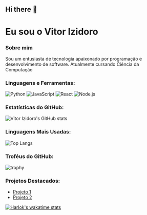 ## Hi there 👋

<!--
**Vitor-Izidoro/Vitor-Izidoro** is a ✨ _special_ ✨ repository because its `README.md` (this file) appears on your GitHub profile.
https://github-readme-stats.vercel.app/api?username=Vitor-Izidoro
![Anurag's GitHub stats](https://github-readme-stats.vercel.app/api?username=Vitor-Izidoro&show_icons=true&theme=radical)
https://github-readme-stats.vercel.app/api/top-langs/?username=Vitor-Izidoro
![Top Langs](https://github-readme-stats.vercel.app/api/top-langs/?username=Vitor-Izidoro&layout=compact&theme=radical)


Here are some ideas to get you started:

- 🔭 I’m currently working on ...
- 🌱 I’m currently learning ...
- 👯 I’m looking to collaborate on ...
- 🤔 I’m looking for help with ...
- 💬 Ask me about ...
- 📫 How to reach me: ...
- 😄 Pronouns: ...
- ⚡ Fun fact: ...
-->
# Eu sou o Vitor Izidoro 

### Sobre mim
Sou um entusiasta de tecnologia apaixonado por programação e desenvolvimento de software. Atualmente cursando Ciência da Computação

### Linguagens e Ferramentas:
![Python](https://img.shields.io/badge/Python-3776AB?style=for-the-badge&logo=python&logoColor=white)
![JavaScript](https://img.shields.io/badge/JavaScript-F7DF1E?style=for-the-badge&logo=javascript&logoColor=black)
![React](https://img.shields.io/badge/React-20232A?style=for-the-badge&logo=react&logoColor=61DAFB)
![Node.js](https://img.shields.io/badge/Node.js-43853D?style=for-the-badge&logo=node.js&logoColor=white)

### Estatísticas do GitHub:
![Vitor Izidoro's GitHub stats](https://github-readme-stats.vercel.app/api?username=Vitor-Izidoro&show_icons=true&theme=radical)

### Linguagens Mais Usadas:
![Top Langs](https://github-readme-stats.vercel.app/api/top-langs/?username=Vitor-Izidoro&layout=compact&theme=radical)

### Troféus do GitHub:
![trophy](https://github-profile-trophy.vercel.app/?username=Vitor-Izidoro)

### Projetos Destacados:
- [Projeto 1]([https://github.com/Vitor-Izidoro/projeto1](https://github.com/Alexandre-Tortoza/honeyGame))
- [Projeto 2]([https://github.com/Vitor-Izidoro/projeto2](https://github.com/Brunobetiatto/ProjetoLixeiraInteligente))

[![Harlok's wakatime stats](https://github-readme-stats.vercel.app/api/wakatime?username=Vitor-Izidoro&layout=compact)](https://github.com/anuraghazra/github-readme-stats)
